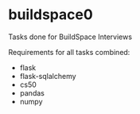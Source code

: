 # buildspace0
Tasks done for BuildSpace Interviews


Requirements for all tasks combined:
- flask
- flask-sqlalchemy
- cs50
- pandas
- numpy
